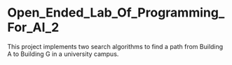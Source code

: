 # Open_Ended_Lab_Of_Programming_For_AI_2
This project implements two search algorithms to find a path from Building A to Building G in a university campus.
